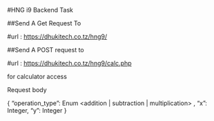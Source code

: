 #HNG i9 Backend Task

##Send A Get Request To 

#url : https://dhukitech.co.tz/hng9/

##Send A POST request to 

#url : https://dhukitech.co.tz/hng9/calc.php

for calculator access

Request body

{ “operation_type”: Enum <addition | subtraction | multiplication> , “x”: Integer, “y”: Integer }